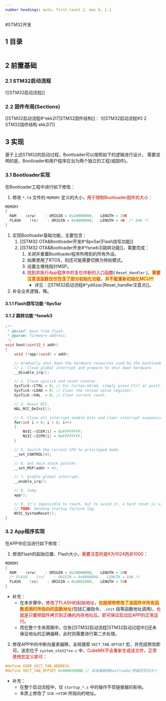 ```yaml
---
number headings: auto, first-level 2, max 6, 1.1
---
```

#STM32开发 

## 1 目录

```toc
```

## 2 前置基础

### 2.1 STM32启动流程

![[STM32启动流程]]

### 2.2 固件布局(Sections)

[[STM32启动流程#^ekk2l7|STM32固件结构]]：
![[STM32启动流程#3 2 STM32固件结构 ekk2l7]]

## 3 实现

基于上述STM32的启动过程，Bootloader可以按照如下的逻辑进行设计。
需要说明的是，Bootloader和用户程序应当为两个独立的工程(或固件)。

### 3.1 Bootloader实现

在Bootloader工程中进行如下修改：
1. 修改 `*.ld` 文件的 `MEMORY` 定义的大小，<font color="#c00000">用于限制Bootloader固件的大小</font>：
```C
MEMORY
{
  RAM    (xrw)    : ORIGIN = 0x20000000,   LENGTH = 20K
  FLASH    (rx)    : ORIGIN = 0x8000000,   LENGTH = 4K  /* 64K */
}
```
1. 实现Bootloader基础功能，主要包含：
	1. [[STM32 OTA&Bootloader开发#^8pv5ar|Flash烧写功能]]
	2. [[STM32 OTA&Bootloader开发#^fsnwb3|跳转功能]]，需要完成：
		1. 关闭并重置Bootloader程序所用到的所有外设。
		2. 如果使用了RTOS，则还可能需要切换为特权模式。
		3. 设置主堆栈指针MSP。
		4. <font color="#c00000">找到并执行App程序中的复位中断的入口函数</font>( `Reset_Handler` )，<span style="background:#fff88f"><font color="#c00000">需要注意该函数仅仅包含了部分初始化功能</font></span>，<span style="background:#fff88f"><font color="#c00000">并不能重新初始化MCU!!!</font></span>
			- 详见：[[STM32启动流程#^yd4zac|Reset_handler注意点]]。
2. 补全业务逻辑，略。

#### 3.1.1 Flash烧写功能 ^8pv5ar





#### 3.1.2 跳转功能 ^fsnwb3

```C
/**
 * @brief: boot from flash.
 * @param: firmware address.
 */
void boot(uint32_t addr)
{
	void (*app)(void) = addr;

	// Gradually shut down the hardware resources used by the bootloader.
	// 1. Close global interrupt and prepare to shut down hardware.
	__disable_irq();

	// 2. Close systick and reset counter.
	SysTick->CTRL = 0; // For Cortex-m3/m4, simply press Ctrl at position 0 to close it.
	SysTick->LOAD = 0; // Clear the reload value register.
	SysTick->VAL  = 0; // Clear current count.

	// 3. Reset RCC.
	HAL_RCC_DeInit();

	// 4. Close all interrupt enable bits and clear interrupt suspension.
	for(int i = 0; i < 8; i++)
	{
		NVIC->ICER[i] = 0xFFFFFFFF;
		NVIC->ICPR[i] = 0xFFFFFFFF;
	}

	// 5. Switch the current CPU to privileged mode.
	__set_CONTROL(0);

	// 6. Set main stack pointer.
	__set_MSP(addr + 4);

	// 7. Enable global interrupt.
	__enable_irq();

	// 8. Jump.
	app();

	// 9. It's impossible to reach, but to avoid it, a hard reset is still triggered.
	// TODO: Sending startup failure log.
	NVIC_SystemReset();
}
```

### 3.2 App程序实现

在APP中应当进行如下修改：
1. 修改Flash的起始位置、Flash大小，<font color="#c00000">需要注意的是K为1024而非1000</font>：
```C
MEMORY
{
  RAM    (xrw)    : ORIGIN = 0x20000000,   LENGTH = 20K
  /* FLASH    (rx)    : ORIGIN = 0x8000000,   LENGTH = 64K */
  FLASH    (rx)    : ORIGIN = 0x8002000,   LENGTH = 56K
}
```
- 补充：
	- 在本步骤中，<font color="#c00000">修改了FLASH的起始地址</font>，<span style="background:#fff88f"><font color="#c00000">也就顺带修改了该固件中所有函数调用时所指向的函数地址</font></span>(包括汇编指令、`.init` 段等函数地址调用)，<font color="#c00000">也就是只要把固件拷贝到正确的内存地址后，即可保证启动后APP的正常运行</font>。
	- 而在整个生命周期中，仅有[[STM32启动流程|STM32启动过程中]]还未保证地址的正确偏移，此时则需要进行第二步处理。
2. 修改APP中的中断向量表偏移，全局搜索 `VECT_TAB_OFFSET` 宏，并完成修改即可。该宏位于 `system_stm32*xx.c` 中，<font color="#c00000">CubeMX不会重新生成该文件</font>，<font color="#c00000">正常使用宏定义即可</font>：
```C
#define USER_VECT_TAB_ADDRESS
#define VECT_TAB_OFFSET 0x00002000U // 具体偏移是Bootloader预留的空间大小
```
- 补充：
	- 在整个启动流程中，仅 `startup_*.s` 中的操作不受链接器的影响。
	- 本质上修改了 `SCB->VTOR` 所指向的地址。
